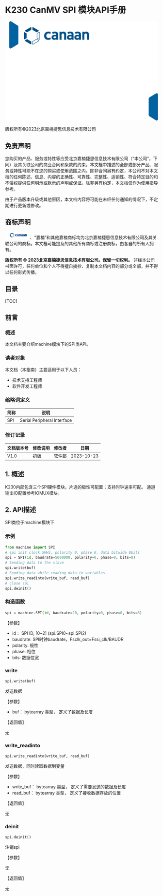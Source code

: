 # K230 CanMV SPI 模块API手册

![cover](../images/canaan-cover.png)

版权所有©2023北京嘉楠捷思信息技术有限公司

<div style="page-break-after:always"></div>

## 免责声明

您购买的产品、服务或特性等应受北京嘉楠捷思信息技术有限公司（“本公司”，下同）及其关联公司的商业合同和条款的约束，本文档中描述的全部或部分产品、服务或特性可能不在您的购买或使用范围之内。除非合同另有约定，本公司不对本文档的任何陈述、信息、内容的正确性、可靠性、完整性、适销性、符合特定目的和不侵权提供任何明示或默示的声明或保证。除非另有约定，本文档仅作为使用指导参考。

由于产品版本升级或其他原因，本文档内容将可能在未经任何通知的情况下，不定期进行更新或修改。

## 商标声明

![logo](../images/logo.png)、“嘉楠”和其他嘉楠商标均为北京嘉楠捷思信息技术有限公司及其关联公司的商标。本文档可能提及的其他所有商标或注册商标，由各自的所有人拥有。

**版权所有 © 2023北京嘉楠捷思信息技术有限公司。保留一切权利。**
非经本公司书面许可，任何单位和个人不得擅自摘抄、复制本文档内容的部分或全部，并不得以任何形式传播。

<div style="page-break-after:always"></div>

## 目录

[TOC]

## 前言

### 概述

本文档主要介绍machine模块下的SPI类API。

### 读者对象

本文档（本指南）主要适用于以下人员：

- 技术支持工程师
- 软件开发工程师

### 缩略词定义

| 简称 | 说明 |
| ---- | ---- |
| SPI  |  Serial Peripheral Interface |

### 修订记录

| 文档版本号 | 修改说明 | 修改者     | 日期       |
| ---------- | -------- | ---------- | ---------- |
| V1.0       | 初版     | 软件部      | 2023-10-23 |

## 1. 概述

K230内部包含三个SPI硬件模块，片选的极性可配置；支持时钟速率可配。
通道输出IO配置参考IOMUX模块。

## 2. API描述

SPI类位于machine模块下

### 示例

```python
from machine import SPI
# spi init clock 5MHz, polarity 0, phase 0, data bitwide 8bits
spi = SPI(id, baudrate=5000000, polarity=0, phase=0, bits=8)
# Sending data to the slave
spi.write(buf)
# Sending data while reading data to variables
spi.write_readinto(write_buf, read_buf)
# close spi
spi.deinit()
```

### 构造函数

```python
spi = machine.SPI(id, baudrate=20, polarity=0, phase=0, bits=8)
```

【参数】

- id： SPI ID, [0~2] (spi.SPI0~spi.SPI2)
- baudrate: SPI时钟baudrate，Fsclk_out=Fssi_clk/BAUDR
- polarity: 极性
- phase: 相位
- bits: 数据位宽

### write

```python
spi.write(buf)
```

发送数据

【参数】

- buf： bytearray 类型， 定义了数据及长度

【返回值】

无

### write_readinto

```python
spi.write_readinto(write_buf, read_buf)
```

发送数据，同时读取数据到变量

【参数】

- write_buf： bytearray 类型， 定义了需要发送的数据及长度
- read_buf： bytearray 类型， 定义了接收数据存放的位置

【返回值】

无

### deinit

```python
spi.deinit()
```

注销spi

【参数】

无

【返回值】

无
